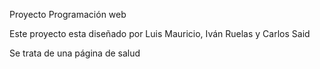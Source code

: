 Proyecto Programación web

Este proyecto esta diseñado por Luis Mauricio, 
Iván Ruelas y Carlos Said

Se trata de una página de salud
